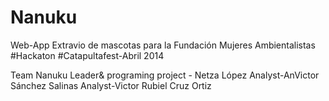 Nanuku
======

Web-App Extravio de mascotas para la Fundación Mujeres Ambientalistas #Hackaton #Catapultafest-Abril 2014 

Team Nanuku
Leader& programing project - Netza López 
Analyst-AnVictor Sánchez Salinas 
Analyst-Victor Rubiel Cruz Ortiz 

